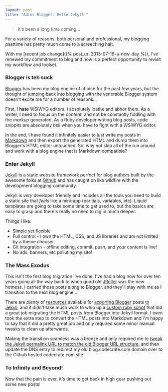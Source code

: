 ```yaml
---
layout: post
title: "Adios Blogger. Hello Jekyll!"
---
```


> It's been a long time coming...

For a variety of reasons, both personal and professional, my blogging pasttime
has pretty much come to a screeching halt.

With my [recent job change]({% post_url 2013-07-16-a-new-day %}),
I've renewed my commitment to blog and now is a perfect opportunity to
revisit my workflow and toolset.

### Blogger is teh suck

[Blogger](http://blogger.com) has been my blog engine of choice for the past
few years, but the thought of jumping back into blogging with the venerable
Blogger system doesn't excite me for a number of reasons...

First, I **hate** WSIWYG editors. I absolutely loathe and abhor them.
As a writer, I need to focus on the *content*, and not be constantly fiddling
with the *markup* generated.  As a Ruby developer writing blog
posts, code snippits are absolutely *hell* when you have to
fight with a WSIWYG editor.

In the end, I have found it infinitely easier to just write my posts in
[Markdown](http://daringfireball.net/projects/markdown/) and then export the
generated HTML and dump them into Blogger's HTML editor untouched.  So, why not
skip all of the run around and work with a blog engine that is Markdown compatible?

### Enter Jekyll

[Jekyll](http://jekyllrb.com/) is a static website framework perfect for blog authors
built by the awesome folks at [Github](http://github.com) and has caught on like
wildfire with the development blogging community.

Jekyll is *very* developer friendly and includes all the tools you need to build a
static site that *feels* like a mini-app (paritials, variables, etc).
Liquid templates are going to take some time to get used to, but the basics are easy
to grasp and there's really no need to dig in much deeper.

Things I like:

* Simple yet flexible
* Full control - I own the HTML, CSS, and JS libraries and am not limited by a theme chooser.
* Git integration - offline editing, commit, push, and your content is live!
* No ads, banners, etc polluting my site!

### The Mass Exodus

This isn't the first blog migration I've done.  I've had a blog now for over
ten years going all the way back to when good old [JRoller](http://jroller.com)
was the new hotness.  I carried those posts along to Blogger, and they'll
stay with me as I transition to the next blog engine...

There are *plenty* of [resources](http://jekyllrb.com/docs/migrations/) available
for [exporting Blogger](http://blog.coolaj86.com/articles/migrate-from-blogger-to-jekyll.html)
posts [to Jekyll](https://gist.github.com/kennym/1115810),
and it didn't take much work to whip up a [custom ruby script](https://github.com/wireframe/wireframe.github.com/blob/master/_blogger_archive/import.rb) that did a great job
migrating the HTML posts from Blogger into Jekyll format.  I even took the extra
step to convert the HTML posts into Markdown and I'm happy to say that it did a
pretty great job and only required some minor manual tweaks to clean up afterwards.

Making the transition seamless was a breeze and only required me to
[tweak the Jekyll permalink URL to match the old Blogger URL structure](https://github.com/wireframe/wireframe.github.com/blob/master/_config.yml#L3), and then update the DNS entry to redirect my
old blog.codecrate.com domain over to the Github hosted codecrate.com site.

### To Infinity and Beyond!

Now that the pain is over, it's time to get back in high gear pushing out some new posts!